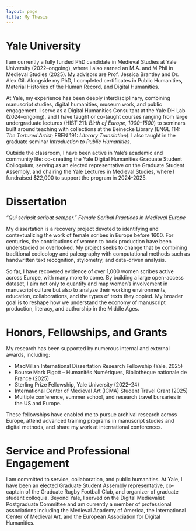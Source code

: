 ```yaml
---
layout: page
title: My Thesis
---
```


# Yale University

I am currently a fully funded PhD candidate in Medieval Studies at Yale University (2022–ongoing), where I also earned an M.A. and M.Phil in Medieval Studies (2025). My advisors are Prof. Jessica Brantley and Dr. Alex Gil. Alongside my PhD, I completed certificates in Public Humanities, Material Histories of the Human Record, and Digital Humanities.

At Yale, my experience has been deeply interdisciplinary, combining manuscript studies, digital humanities, museum work, and public engagement. I serve as a Digital Humanities Consultant at the Yale DH Lab (2024–ongoing), and I have taught or co-taught courses ranging from large undergraduate lectures (HIST 211: *Birth of Europe, 1000–1500*) to seminars built around teaching with collections at the Beinecke Library (ENGL 114: *The Tortured Artist*; FREN 191: *Literary Translation*). I also taught in the graduate seminar *Introduction to Public Humanities*.

Outside the classroom, I have been active in Yale’s academic and community life: co-creating the Yale Digital Humanities Graduate Student Colloquium, serving as an elected representative on the Graduate Student Assembly, and chairing the Yale Lectures in Medieval Studies, where I fundraised $22,000 to support the program in 2024-2025.


# Dissertation

*“Qui scripsit scribat semper.” Female Scribal Practices in Medieval Europe*

My dissertation is a recovery project devoted to identifying and contextualizing the work of female scribes in Europe before 1600. For centuries, the contributions of women to book production have been understudied or overlooked. My project seeks to change that by combining traditional codicology and paleography with computational methods such as handwritten text recognition, stylometry, and data-driven analysis.

So far, I have recovered evidence of over 1,000 women scribes active across Europe, with many more to come. By building a large open-access dataset, I aim not only to quantify and map women’s involvement in manuscript culture but also to analyze their working environments, education, collaborations, and the types of texts they copied. My broader goal is to reshape how we understand the economy of manuscript production, literacy, and authorship in the Middle Ages.

# Honors, Fellowships, and Grants

My research has been supported by numerous internal and external awards, including:
- MacMillan International Dissertation Research Fellowship (Yale, 2025)
- Bourse Mark Pigott – Humanités Numériques, Bibliothèque nationale de France (2025)
- Sterling Prize Fellowship, Yale University (2022–24)
- International Center of Medieval Art (ICMA) Student Travel Grant (2025)
- Multiple conference, summer school, and research travel bursaries in the US and Europe.

These fellowships have enabled me to pursue archival research across Europe, attend advanced training programs in manuscript studies and digital methods, and share my work at international conferences.


# Service and Professional Engagement

I am committed to service, collaboration, and public humanities. At Yale, I have been an elected Graduate Student Assembly representative, co-captain of the Graduate Rugby Football Club, and organizer of graduate student colloquia. Beyond Yale, I served on the Digital Medievalist Postgraduate Committee and am currently a member of professional associations including the Medieval Academy of America, the International Center of Medieval Art, and the European Association for Digital Humanities.